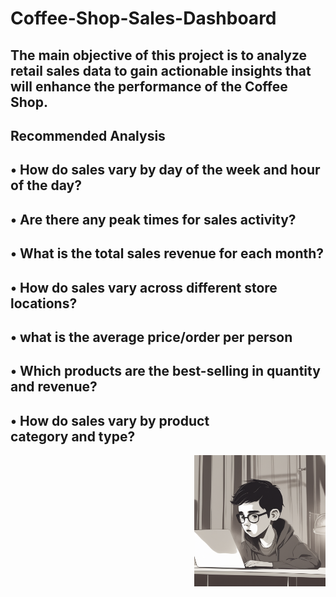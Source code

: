 # Coffee-Shop-Sales-Dashboard

## The main objective of this project is to analyze retail sales data to gain actionable insights that will enhance the performance of the Coffee Shop.

## Recommended Analysis

## • How do sales vary by day of the week and hour of the day?

## • Are there any peak times for sales activity?

## • What is the total sales revenue for each month?

## • How do sales vary across different store locations?

## • what is the average price/order per person

## • Which products are the best-selling in quantity and revenue?

## • How do sales vary by product category and type?

<img align="right" height="210" src="https://github.com/sahilgupta245/Cartoonifier_ML/blob/main/cartoonifier-python-project/blob.png" />
